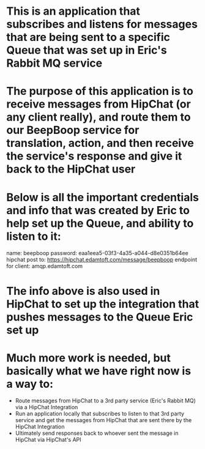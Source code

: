 # This is an application that subscribes and listens for messages that are being sent to a specific Queue that was set up in Eric's Rabbit MQ service
# The purpose of this application is to receive messages from HipChat (or any client really), and route them to our BeepBoop service for translation, action, and then receive the service's response and give it back to the HipChat user

# Below is all the important credentials and info that was created by Eric to help set up the Queue, and ability to listen to it:
name: beepboop
password: eaa1eea5-03f3-4a35-a044-d8e0351b64ee
hipchat post to: https://hipchat.edamtoft.com/message/beepboop
endpoint for client: amqp.edamtoft.com

# The info above is also used in HipChat to set up the integration that pushes messages to the Queue Eric set up

# Much more work is needed, but basically what we have right now is a way to:
 - Route messages from HipChat to a 3rd party service (Eric's Rabbit MQ) via a HipChat Integration
 - Run an application locally that subscribes to listen to that 3rd party service and get the messages from HipChat that are sent there by the HipChat Integration
 - Ultimately send responses back to whoever sent the message in HipChat via HipChat's API

